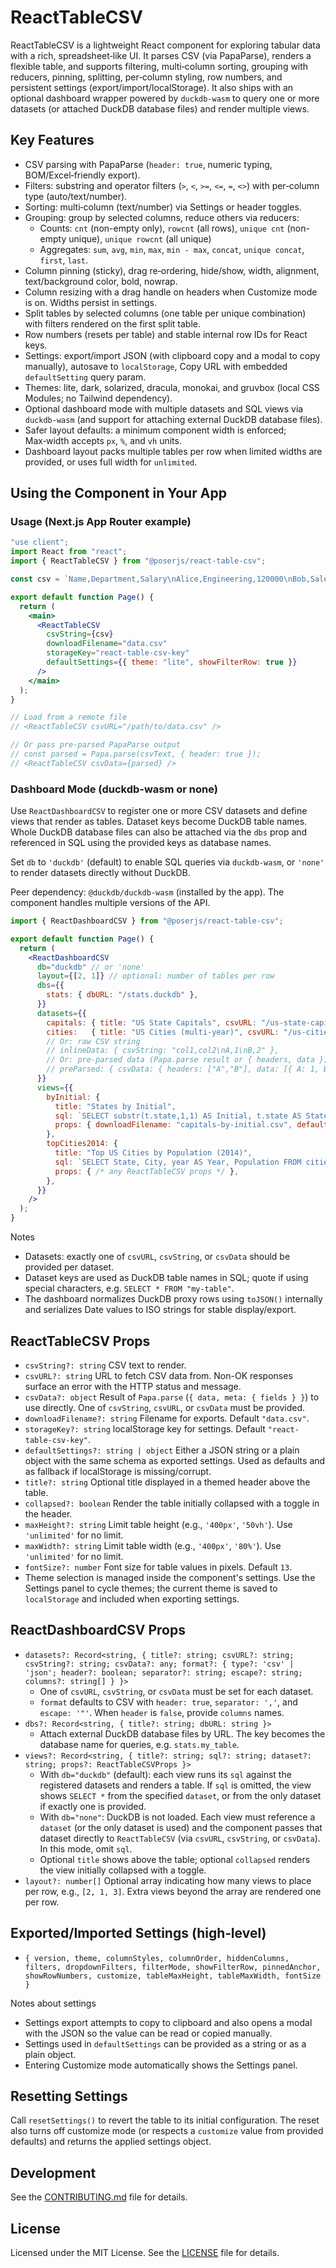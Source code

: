 # ReactTableCSV

ReactTableCSV is a lightweight React component for exploring tabular data with a rich, spreadsheet‑like UI. It parses CSV (via PapaParse), renders a flexible table, and supports filtering, multi‑column sorting, grouping with reducers, pinning, splitting, per‑column styling, row numbers, and persistent settings (export/import/localStorage). It also ships with an optional dashboard wrapper powered by `duckdb-wasm` to query one or more datasets (or attached DuckDB database files) and render multiple views.

## Key Features
- CSV parsing with PapaParse (`header: true`, numeric typing, BOM/Excel‑friendly export).
- Filters: substring and operator filters (`>`, `<`, `>=`, `<=`, `=`, `<>`) with per‑column type (auto/text/number).
- Sorting: multi‑column (text/number) via Settings or header toggles.
- Grouping: group by selected columns, reduce others via reducers:
  - Counts: `cnt` (non-empty only), `rowcnt` (all rows), `unique cnt` (non-empty unique), `unique rowcnt` (all unique)
  - Aggregates: `sum`, `avg`, `min`, `max`, `min - max`, `concat`, `unique concat`, `first`, `last`.
- Column pinning (sticky), drag re‑ordering, hide/show, width, alignment, text/background color, bold, nowrap.
- Column resizing with a drag handle on headers when Customize mode is on. Widths persist in settings.
- Split tables by selected columns (one table per unique combination) with filters rendered on the first split table.
- Row numbers (resets per table) and stable internal row IDs for React keys.
- Settings: export/import JSON (with clipboard copy and a modal to copy manually), autosave to `localStorage`, Copy URL with embedded `defaultSetting` query param.
- Themes: lite, dark, solarized, dracula, monokai, and gruvbox (local CSS Modules; no Tailwind dependency).
- Optional dashboard mode with multiple datasets and SQL views via `duckdb-wasm` (and support for attaching external DuckDB database files).
- Safer layout defaults: a minimum component width is enforced; Max‑width accepts `px`, `%`, and `vh` units.
- Dashboard layout packs multiple tables per row when limited widths are provided, or uses full width for `unlimited`.

## Using the Component in Your App

### Usage (Next.js App Router example)
```jsx
"use client";
import React from "react";
import { ReactTableCSV } from "@poserjs/react-table-csv";

const csv = `Name,Department,Salary\nAlice,Engineering,120000\nBob,Sales,90000`;

export default function Page() {
  return (
    <main>
      <ReactTableCSV
        csvString={csv}
        downloadFilename="data.csv"
        storageKey="react-table-csv-key"
        defaultSettings={{ theme: "lite", showFilterRow: true }}
      />
    </main>
  );
}

// Load from a remote file
// <ReactTableCSV csvURL="/path/to/data.csv" />

// Or pass pre-parsed PapaParse output
// const parsed = Papa.parse(csvText, { header: true });
// <ReactTableCSV csvData={parsed} />
```

### Dashboard Mode (duckdb-wasm or none)
Use `ReactDashboardCSV` to register one or more CSV datasets and define views that render as tables. Dataset keys become DuckDB table names. Whole DuckDB database files can also be attached via the `dbs` prop and referenced in SQL using the provided keys as database names.

Set `db` to `'duckdb'` (default) to enable SQL queries via `duckdb-wasm`, or `'none'` to render datasets directly without DuckDB.

Peer dependency: `@duckdb/duckdb-wasm` (installed by the app). The component handles multiple versions of the API.

```jsx
import { ReactDashboardCSV } from "@poserjs/react-table-csv";

export default function Page() {
  return (
    <ReactDashboardCSV
      db="duckdb" // or 'none'
      layout={[2, 1]} // optional: number of tables per row
      dbs={{
        stats: { dbURL: "/stats.duckdb" },
      }}
      datasets={{
        capitals: { title: "US State Capitals", csvURL: "/us-state-capitals.csv", format: { type: 'csv', header: true } },
        cities:   { title: "US Cities (multi‑year)", csvURL: "/us-cities-top-1k-multi-year.csv", format: { type: 'csv', header: true } },
        // Or: raw CSV string
        // inlineData: { csvString: "col1,col2\nA,1\nB,2" },
        // Or: pre-parsed data (Papa.parse result or { headers, data })
        // preParsed: { csvData: { headers: ["A","B"], data: [{ A: 1, B: 2 }] } },
      }}
      views={{
        byInitial: {
          title: "States by Initial",
          sql: `SELECT substr(t.state,1,1) AS Initial, t.state AS StateName, t.capital AS CapitalCity FROM capitals AS t ORDER BY 1, 2`,
          props: { downloadFilename: "capitals-by-initial.csv", defaultSettings: { tableMaxWidth: "480px" } },
        },
        topCities2014: {
          title: "Top US Cities by Population (2014)",
          sql: `SELECT State, City, year AS Year, Population FROM cities WHERE year = 2014 ORDER BY Population DESC LIMIT 15`,
          props: { /* any ReactTableCSV props */ },
        },
      }}
    />
  );
}
```

Notes
- Datasets: exactly one of `csvURL`, `csvString`, or `csvData` should be provided per dataset.
- Dataset keys are used as DuckDB table names in SQL; quote if using special characters, e.g. `SELECT * FROM "my-table"`.
- The dashboard normalizes DuckDB proxy rows using `toJSON()` internally and serializes Date values to ISO strings for stable display/export.

## ReactTableCSV Props
- `csvString?: string` CSV text to render.
- `csvURL?: string` URL to fetch CSV data from. Non-OK responses surface an error with the HTTP status and message.
- `csvData?: object` Result of `Papa.parse` (`{ data, meta: { fields } }`) to use directly.
  One of `csvString`, `csvURL`, or `csvData` must be provided.
- `downloadFilename?: string` Filename for exports. Default `"data.csv"`.
- `storageKey?: string` localStorage key for settings. Default `"react-table-csv-key"`.
- `defaultSettings?: string | object` Either a JSON string or a plain object with the same schema as exported settings. Used as defaults and as fallback if localStorage is missing/corrupt.
- `title?: string` Optional title displayed in a themed header above the table.
- `collapsed?: boolean` Render the table initially collapsed with a toggle in the header.
- `maxHeight?: string` Limit table height (e.g., `'400px'`, `'50vh'`). Use `'unlimited'` for no limit.
- `maxWidth?: string` Limit table width (e.g., `'400px'`, `'80%'`). Use `'unlimited'` for no limit.
- `fontSize?: number` Font size for table values in pixels. Default `13`.
- Theme selection is managed inside the component's settings. Use the Settings panel to cycle themes; the current theme is saved to `localStorage` and included when exporting settings.

## ReactDashboardCSV Props
- `datasets?: Record<string, { title?: string; csvURL?: string; csvString?: string; csvData?: any; format?: { type?: 'csv' | 'json'; header?: boolean; separator?: string; escape?: string; columns?: string[] } }>`
  - One of `csvURL`, `csvString`, or `csvData` must be set for each dataset.
  - `format` defaults to CSV with `header: true`, `separator: ','`, and `escape: '"'`. When `header` is `false`, provide `columns` names.
- `dbs?: Record<string, { title?: string; dbURL: string }>`
  - Attach external DuckDB database files by URL. The key becomes the database name for queries, e.g. `stats.my_table`.
- `views?: Record<string, { title?: string; sql?: string; dataset?: string; props?: ReactTableCSVProps }>`
  - With `db="duckdb"` (default): each view runs its `sql` against the registered datasets and renders a table. If `sql` is omitted, the view shows `SELECT *` from the specified `dataset`, or from the only dataset if exactly one is provided.
  - With `db="none"`: DuckDB is not loaded. Each view must reference a `dataset` (or the only dataset is used) and the component passes that dataset directly to `ReactTableCSV` (via `csvURL`, `csvString`, or `csvData`). In this mode, omit `sql`.
  - Optional `title` shows above the table; optional `collapsed` renders the view initially collapsed with a toggle.
- `layout?: number[]` Optional array indicating how many views to place per row, e.g., `[2, 1, 3]`. Extra views beyond the array are rendered one per row.

## Exported/Imported Settings (high‑level)
- `{ version, theme, columnStyles, columnOrder, hiddenColumns, filters, dropdownFilters, filterMode, showFilterRow, pinnedAnchor, showRowNumbers, customize, tableMaxHeight, tableMaxWidth, fontSize }`

Notes about settings
- Settings export attempts to copy to clipboard and also opens a modal with the JSON so the value can be read or copied manually.
- Settings used in `defaultSettings` can be provided as a string or as a plain object.
- Entering Customize mode automatically shows the Settings panel.

## Resetting Settings
Call `resetSettings()` to revert the table to its initial configuration. The reset also turns off customize mode (or respects a `customize` value from provided defaults) and returns the applied settings object.

## Development
See the [CONTRIBUTING.md](./CONTRIBUTING.md) file for details.

## License
Licensed under the MIT License. See the [LICENSE](./LICENSE) file for details.

